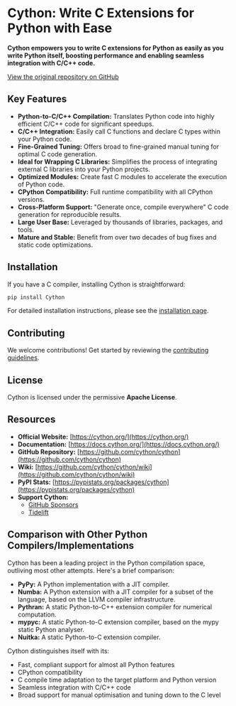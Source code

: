 # Cython: Write C Extensions for Python with Ease

**Cython empowers you to write C extensions for Python as easily as you write Python itself, boosting performance and enabling seamless integration with C/C++ code.**

[View the original repository on GitHub](https://github.com/cython/cython)

## Key Features

*   **Python-to-C/C++ Compilation:** Translates Python code into highly efficient C/C++ code for significant speedups.
*   **C/C++ Integration:**  Easily call C functions and declare C types within your Python code.
*   **Fine-Grained Tuning:** Offers broad to fine-grained manual tuning for optimal C code generation.
*   **Ideal for Wrapping C Libraries:**  Simplifies the process of integrating external C libraries into your Python projects.
*   **Optimized Modules:** Create fast C modules to accelerate the execution of Python code.
*   **CPython Compatibility:** Full runtime compatibility with all CPython versions.
*   **Cross-Platform Support:**  "Generate once, compile everywhere" C code generation for reproducible results.
*   **Large User Base:**  Leveraged by thousands of libraries, packages, and tools.
*   **Mature and Stable:**  Benefit from over two decades of bug fixes and static code optimizations.

## Installation

If you have a C compiler, installing Cython is straightforward:

```bash
pip install Cython
```

For detailed installation instructions, please see the [installation page](https://docs.cython.org/en/latest/src/quickstart/install.html).

## Contributing

We welcome contributions!  Get started by reviewing the [contributing guidelines](https://github.com/cython/cython/blob/master/docs/CONTRIBUTING.rst).

## License

Cython is licensed under the permissive **Apache License**.

## Resources

*   **Official Website:** [https://cython.org/](https://cython.org/)
*   **Documentation:** [https://docs.cython.org/](https://docs.cython.org/)
*   **GitHub Repository:** [https://github.com/cython/cython](https://github.com/cython/cython)
*   **Wiki:** [https://github.com/cython/cython/wiki](https://github.com/cython/cython/wiki)
*   **PyPI Stats:** [https://pypistats.org/packages/cython](https://pypistats.org/packages/cython)
*   **Support Cython:**
    *   [GitHub Sponsors](https://github.com/users/scoder/sponsorship)
    *   [Tidelift](https://tidelift.com/subscription/pkg/pypi-cython)

## Comparison with Other Python Compilers/Implementations

Cython has been a leading project in the Python compilation space, outliving most other attempts. Here's a brief comparison:

*   **PyPy:** A Python implementation with a JIT compiler.
*   **Numba:** A Python extension with a JIT compiler for a subset of the language, based on the LLVM compiler infrastructure.
*   **Pythran:** A static Python-to-C++ extension compiler for numerical computation.
*   **mypyc:** A static Python-to-C extension compiler, based on the mypy static Python analyser.
*   **Nuitka:** A static Python-to-C extension compiler.

Cython distinguishes itself with its:

*   Fast, compliant support for almost all Python features
*   CPython compatibility
*   C compile time adaptation to the target platform and Python version
*   Seamless integration with C/C++ code
*   Broad support for manual optimisation and tuning down to the C level